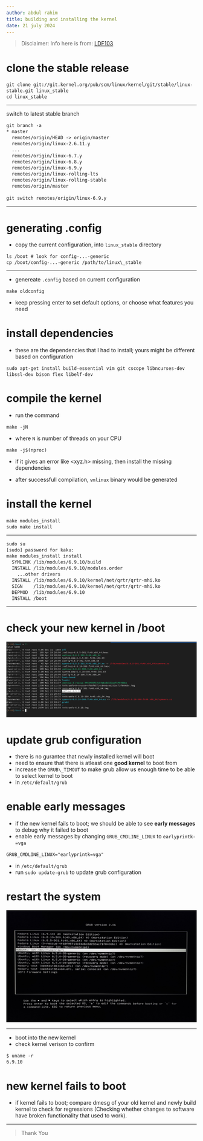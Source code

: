 ```yaml
---
author: abdul rahim
title: building and installing the kernel
date: 21 july 2024
---
```


> Disclaimer: Info here is from: [LDF103](https://training.linuxfoundation.org/training/a-beginners-guide-to-linux-kernel-development-lfd103/)


# clone the stable release

```
git clone git://git.kernel.org/pub/scm/linux/kernel/git/stable/linux-stable.git linux_stable
cd linux_stable
```
---

switch to latest stable branch

```
git branch -a                                 
* master
  remotes/origin/HEAD -> origin/master
  remotes/origin/linux-2.6.11.y
  ...
  remotes/origin/linux-6.7.y
  remotes/origin/linux-6.8.y
  remotes/origin/linux-6.9.y
  remotes/origin/linux-rolling-lts
  remotes/origin/linux-rolling-stable
  remotes/origin/master

git switch remotes/origin/linux-6.9.y
```
---

# generating .config

- copy the current configuration, into `linux_stable` directory

```
ls /boot # look for config-...-generic
cp /boot/config-...-generic /path/to/linux\_stable
```
---

- genereate `.config` based on current configuration

```
make oldconfig
```

- keep pressing enter to set default options, or choose what features you need

# install dependencies

- these are the dependencies that I had to install; yours might be different
  based on configuration

```
sudo apt-get install build-essential vim git cscope libncurses-dev libssl-dev bison flex libelf-dev
```

# compile the kernel

- run the command 

```
make -jN
```

- where `N` is number of threads on your CPU

```
make -j$(nproc)
```
- if it gives an error like \<xyz.h\> missing, then install the missing dependencies

- after successfull compilation, `vmlinux` binary would be generated

# install the kernel

```
make modules_install
sudo make install
```
---

```
sudo su                                                                                            
[sudo] password for kaku: 
make modules_install install
  SYMLINK /lib/modules/6.9.10/build
  INSTALL /lib/modules/6.9.10/modules.order
    ...other drivers 
  INSTALL /lib/modules/6.9.10/kernel/net/qrtr/qrtr-mhi.ko
  SIGN    /lib/modules/6.9.10/kernel/net/qrtr/qrtr-mhi.ko
  DEPMOD  /lib/modules/6.9.10
  INSTALL /boot
```

---

# check your new kernel in /boot

![your kernel must appear in __/boot__](./imgs/linux_here.png)

<!--
capture dmesg

root@192:/home/kaku/Documents/bug_fix_2024/lfd103/4# dmesg -t > dmesg_current
dmesg -t -k > dmesg_kernel
dmesg -t -l emerg > dmesg_current_emerg
dmesg -t -l alert > dmesg_current_alert
dmesg -t -l crit > dmesg_current_crit
dmesg -t -l err > dmesg_current_err
dmesg -t -l warn > dmesg_current_warn
dmesg -t -l info > dmesg_current_info
root@192:/home/kaku/Documents/bug_fix_2024/lfd103/4# exit
-->

# update grub configuration

- there is no gurantee that newly installed kernel will boot
- need to ensure that there is atleast one **good kernel** to boot from
- increase the `GRUB\_TIMOUT` to make grub allow us enough time to be able to
  select kernel to  boot
- in `/etc/default/grub`

# enable early messages

- if the new kernel fails to boot; we should be able to see **early messages**
  to debug why it failed to boot
- enable early messages by changing `GRUB_CMDLINE_LINUX` to `earlyprintk-=vga`

```
GRUB_CMDLINE_LINUX="earlyprintk=vga"
```
- in `/etc/default/grub`
- run `sudo update-grub` to update grub configuration

# restart the system

![At the boot menu you see your new kernel; yours might look different](./imgs/boot_menu.jpeg)

---

- boot into the new kernel
- check kernel verison to confirm


```
$ uname -r
6.9.10
```

# new kernel fails to boot

- if kernel fails to boot; compare dmesg of your old kernel and newly build
  kernel to check for regressions (Checking whether changes to software have broken functionality that used to work).


---

> Thank You
